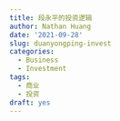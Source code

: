```yaml
---
title: 段永平的投资逻辑
author: Nathan Huang
date: '2021-09-28'
slug: duanyongping-invest
categories:
  - Business
  - Investment
tags:
  - 商业
  - 投资
draft: yes
---
```

